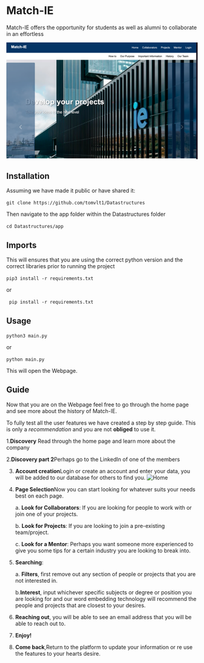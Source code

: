
# Match-IE 

Match-IE offers the opportunity for students as well as alumni to collaborate in an effortless

![Home](app/static/images/home.png)
## Installation
Assuming we have made it public or have shared it:

```git clone https://github.com/tomvlt1/Datastructures```

Then navigate to the app folder within the Datastructures folder

``` cd Datastructures/app ```

## Imports 
This will ensures that you are using the correct python version and the correct libraries prior to running the project

``` pip3 install -r requirements.txt ```

or

``` pip install -r requirements.txt```

## Usage
``` python3 main.py ```

or 

```python main.py```

This will open the Webpage.




## Guide

Now that you are on the Webpage feel free to go through the home page and see more about the history of Match-IE.

To fully test all the user features we have created a step by step guide. This is only a _recommendation_ and you are not **obliged** to use it.

1.**Discovery** Read through the home page and learn more about the company

2.**Discovery part 2**Perhaps go to the LinkedIn of one of the members

3. **Account creation**Login or create an account and enter your data, you will be added to our database for others to find you.
![Home](app/static/images/login.png)

4. **Page Selection**Now you can start looking for whatever suits your needs best on each page.

    a. **Look for Collaborators**: If you are looking for people to work with or join one of your projects.

    b. **Look for Projects**: If you are looking to join a pre-existing team/project.

    c. **Look for a Mentor**: Perhaps you want someone more experienced to give you some tips for a certain industry you are looking to break into.

5. **Searching**:

    a. **Filters**, first remove out any section of people or projects that you are not interested in.
    
    b.**Interest**, input whichever specific subjects or degree or position you are looking for and our word embedding technology will recommend the people and projects that are closest to your desires.

6. **Reaching out**, you will be able to see an email address that you will be able to reach out to.

7. **Enjoy!**

8. **Come back**,Return to the platform to update your information or re use the features to your hearts desire.